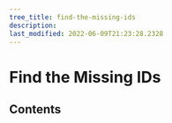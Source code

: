 ```yaml
---
tree_title: find-the-missing-ids
description: 
last_modified: 2022-06-09T21:23:28.2328
---
```


# Find the Missing IDs

## Contents

